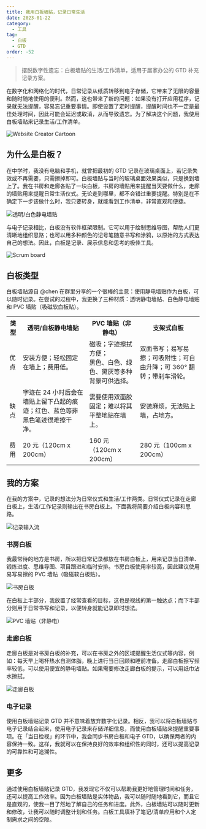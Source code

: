 ```yaml
---
title: 我用白板墙贴，记录日常生活
date: 2023-01-22
category:
  - 工具
tag:
  - 白板
  - GTD
order: -52
---
```


> 摆脱数字性遗忘：白板墙贴的生活/工作清单，适用于居家办公的 GTD 补充记录方案。

在数字化和网络化的时代，日常记录从纸质转移到电子存储，它带来了无限的容量和随时随地使用的便利。然而，这也带来了新的问题：如果没有打开应用程序，记录就无法提醒，容易忘记重要事情。即使设置了定时提醒，提醒时间也不一定是最佳处理时间，因此可能会延迟或取消，从而导致遗忘。为了解决这个问题，我使用白板墙贴来记录生活/工作清单。

![Website Creator Cartoon](https://tc.seoipo.com/2023-01-27-05-13-50.png "源图：Storyset")

## 为什么是白板？

在中学时，我没有电脑和手机，就曾把最初的 GTD 记录在玻璃桌面上，若记录失效或不再需要，只需擦掉即可。白板墙贴与当时的玻璃桌面效果类似，只是换到墙上了。我在书房和走廊各贴了一块白板，书房的墙贴用来提醒当天要做什么，走廊的墙贴用来提醒日常生活仪式。无论走到哪里，都不会错过重要提醒。特别是在不确定下一步该做什么时，我只要转身，就能看到工作清单，非常直观和便捷。

![](https://tc.seoipo.com/2023-01-26-12-28-36.png "透明/白色静电墙贴")

与电子记录相比，白板没有软件框架限制。它可以用于绘制思维导图，帮助人们更清晰地组织思路；也可以用多种颜色的记号笔随意书写和涂鸦，以原始的方式表达自己的想法。因此，白板是记录、展示信息和思考的极佳工具。

![Scrum board](https://tc.seoipo.com/2023-01-25-19-21-12.png)

## 白板类型

白板墙贴源自 @chen 在群里分享的一个很棒的主意：使用静电墙贴作为白板，可以随时记录。在尝试的过程中，我更换了三种材质：透明静电墙贴、白色静电墙贴和 PVC 墙贴（吸磁软白板贴）。

<table>
  <tr>
    <th>类型</th>
    <th>透明/白板静电墙贴</th>
    <th>PVC 墙贴（非静电）</th>
    <th>支架式白板</th>
  </tr>
  <tr>
    <td>优点</td>
    <td>安装方便；轻松固定在墙上；费用低。</td>
    <td>磁吸；字迹擦拭方便；<br>黑色、白色、绿色、黛灰等多种背景可供选择。</td>
    <td>双面书写；易写易擦；可吸附性；可自由升降；可 360° 翻转；带刹车滑轮。</td>
  </tr>
  <tr>
    <td>缺点</td>
    <td>字迹在 24 小时后会在墙贴上留下凸起的痕迹；红色、蓝色等非黑色笔迹很难擦干净。</td>
    <td>需要使用双面胶固定；难以将其平整地贴在墙上。</td>
    <td>安装麻烦，无法贴上墙，占地方。</td>
  </tr>
  <tr>
    <td>费用</td>
    <td>20 元（120cm x 200cm）</td>
    <td>160 元（120cm x 200cm）</td>
    <td>280 元（100cm x 200cm）</td>
  </tr>
</table>

## 我的方案

在我的方案中，记录的想法分为日常仪式和生活/工作两类。日常仪式记录在走廊白板上，生活/工作记录则输出在书房白板上。下面我将简要介绍白板内容和思路。

![](https://tc.seoipo.com/2023-02-03-20-58-05.png "记录输入流")

### 书房白板

我最常待的地方是书房，所以把日常记录都放在书房白板上，用来记录当日清单、锻炼进度、思维导图、项目跟进和临时安排。书房白板使用率较高，因此建议使用易写易擦的 PVC 墙贴（吸磁软白板贴）。

![](https://tc.seoipo.com/2023-01-23-20-58-00.png "书房白板")

在白板上半部分，我放置了经常查看的目标，这也是视线的第一触达点；而下半部分则用于日常书写和记录，以便转身就能记录即时想法。

![](https://tc.seoipo.com/2023-01-28-10-42-47.png "PVC 墙贴（非静电）")

### 走廊白板

走廊白板是对书房白板的补充，可以在书房之外的区域提醒生活仪式等内容，例如：每天早上喝杯热水自测体脂，晚上进行当日回顾和睡前准备。走廊白板擦写频率较低，可以使用便宜的静电墙贴。如果需要修改走廊白板的提示，可以用纸巾沾水擦拭。

![](https://tc.seoipo.com/2023-01-23-20-53-36.png "走廊白板")

### 电子记录

使用白板墙贴记录 GTD 并不意味着放弃数字化记录。相反，我可以将白板墙贴与电子记录结合起来，使用电子记录来存储详细信息，而使用白板墙贴来提醒重要事项。在「当日检视」的环节中，我会同步书房白板和电子 GTD，以确保两者的内容保持一致。这样，我就可以在保持良好的效率和组织性的同时，还可以提高记录的可靠性和可追溯性。

## 更多

通过使用白板墙贴记录 GTD，我发现它不仅可以帮助我更好地管理时间和任务，还可以提高工作效率。因为白板墙贴是实体物品，我可以随时随地看到它，而且它是直观的，使我一目了然地了解自己的任务和进度。此外，白板墙贴可以随时更新和修改，让我可以随时调整计划和任务。白板工具填补了笔记/清单应用和个人定制需求之间的空隙。
